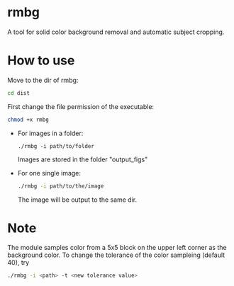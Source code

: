 # rmbg
A tool for solid color background removal and automatic subject cropping.

# How to use
Move to the dir of rmbg:
```bash
cd dist
```
First change the file permission of the executable:
```bash
chmod +x rmbg
```
* For images in a folder:
  ```
  ./rmbg -i path/to/folder
  ```
  Images are stored in the folder "output_figs"

* For one single image:
  ```bash
  ./rmbg -i path/to/the/image
  ```
  The image will be output to the same dir.

# Note
The module samples color from a 5x5 block on the upper left corner as the background color. To change the tolerance of the color sampleing (default 40), try
```bash
./rmbg -i <path> -t <new tolerance value>
```
